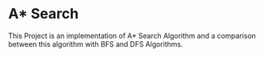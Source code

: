 # A* Search
This Project is an implementation of A* Search Algorithm and a comparison between this algorithm with BFS and DFS Algorithms.
